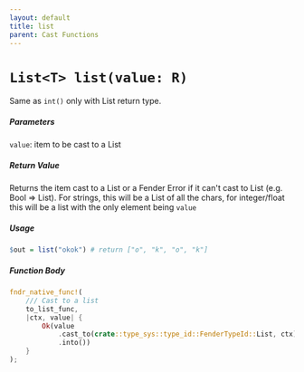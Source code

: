 ```yaml
---
layout: default
title: list
parent: Cast Functions
---
```


# `List<T> list(value: R)`

Same as `int()` only with List return type.

##### Parameters
`value`: item to be cast to a List

##### Return Value
Returns the item cast to a List or a Fender Error if it can't cast to List (e.g. Bool => List).
For strings, this will be a List of all the chars, for integer/float this will be a list with the only element being `value`

##### Usage
```r
$out = list("okok") # return ["o", "k", "o", "k"]
```

##### Function Body
```rust
fndr_native_func!(
    /// Cast to a list
    to_list_func,
    |ctx, value| {
        Ok(value
            .cast_to(crate::type_sys::type_id::FenderTypeId::List, ctx)?
            .into())
    }
);
```
